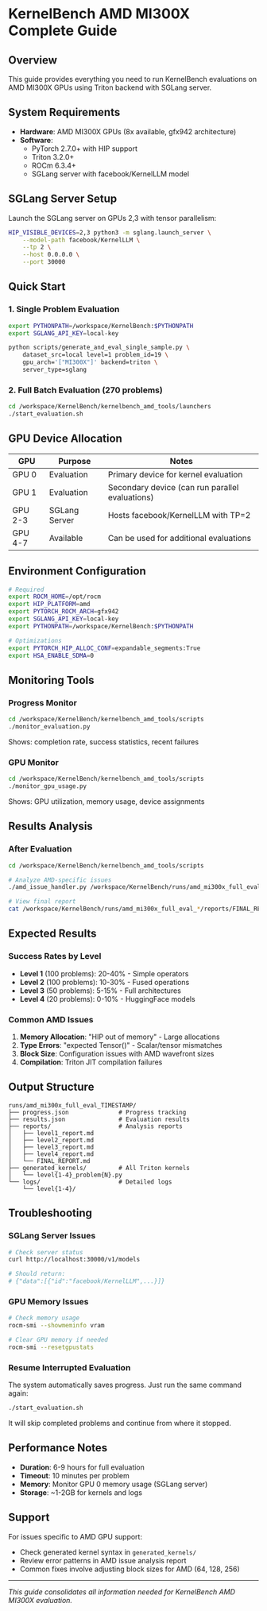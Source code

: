 # KernelBench AMD MI300X Complete Guide

## Overview

This guide provides everything you need to run KernelBench evaluations on AMD MI300X GPUs using Triton backend with SGLang server.

## System Requirements

- **Hardware**: AMD MI300X GPUs (8x available, gfx942 architecture)
- **Software**: 
  - PyTorch 2.7.0+ with HIP support
  - Triton 3.2.0+
  - ROCm 6.3.4+
  - SGLang server with facebook/KernelLLM model

## SGLang Server Setup

Launch the SGLang server on GPUs 2,3 with tensor parallelism:
```bash
HIP_VISIBLE_DEVICES=2,3 python3 -m sglang.launch_server \
    --model-path facebook/KernelLLM \
    --tp 2 \
    --host 0.0.0.0 \
    --port 30000
```

## Quick Start

### 1. Single Problem Evaluation
```bash
export PYTHONPATH=/workspace/KernelBench:$PYTHONPATH
export SGLANG_API_KEY=local-key

python scripts/generate_and_eval_single_sample.py \
    dataset_src=local level=1 problem_id=19 \
    gpu_arch='["MI300X"]' backend=triton \
    server_type=sglang
```

### 2. Full Batch Evaluation (270 problems)
```bash
cd /workspace/KernelBench/kernelbench_amd_tools/launchers
./start_evaluation.sh
```

## GPU Device Allocation

| GPU | Purpose | Notes |
|-----|---------|-------|
| GPU 0 | Evaluation | Primary device for kernel evaluation |
| GPU 1 | Evaluation | Secondary device (can run parallel evaluations) |
| GPU 2-3 | SGLang Server | Hosts facebook/KernelLLM with TP=2 |
| GPU 4-7 | Available | Can be used for additional evaluations |

## Environment Configuration

```bash
# Required
export ROCM_HOME=/opt/rocm
export HIP_PLATFORM=amd
export PYTORCH_ROCM_ARCH=gfx942
export SGLANG_API_KEY=local-key
export PYTHONPATH=/workspace/KernelBench:$PYTHONPATH

# Optimizations
export PYTORCH_HIP_ALLOC_CONF=expandable_segments:True
export HSA_ENABLE_SDMA=0
```

## Monitoring Tools

### Progress Monitor
```bash
cd /workspace/KernelBench/kernelbench_amd_tools/scripts
./monitor_evaluation.py
```
Shows: completion rate, success statistics, recent failures

### GPU Monitor
```bash
cd /workspace/KernelBench/kernelbench_amd_tools/scripts
./monitor_gpu_usage.py
```
Shows: GPU utilization, memory usage, device assignments

## Results Analysis

### After Evaluation
```bash
cd /workspace/KernelBench/kernelbench_amd_tools/scripts

# Analyze AMD-specific issues
./amd_issue_handler.py /workspace/KernelBench/runs/amd_mi300x_full_eval_*/

# View final report
cat /workspace/KernelBench/runs/amd_mi300x_full_eval_*/reports/FINAL_REPORT.md
```

## Expected Results

### Success Rates by Level
- **Level 1** (100 problems): 20-40% - Simple operators
- **Level 2** (100 problems): 10-30% - Fused operations  
- **Level 3** (50 problems): 5-15% - Full architectures
- **Level 4** (20 problems): 0-10% - HuggingFace models

### Common AMD Issues
1. **Memory Allocation**: "HIP out of memory" - Large allocations
2. **Type Errors**: "expected Tensor()" - Scalar/tensor mismatches
3. **Block Size**: Configuration issues with AMD wavefront sizes
4. **Compilation**: Triton JIT compilation failures

## Output Structure

```
runs/amd_mi300x_full_eval_TIMESTAMP/
├── progress.json              # Progress tracking
├── results.json               # Evaluation results
├── reports/                   # Analysis reports
│   ├── level1_report.md
│   ├── level2_report.md
│   ├── level3_report.md
│   ├── level4_report.md
│   └── FINAL_REPORT.md
├── generated_kernels/         # All Triton kernels
│   └── level{1-4}_problem{N}.py
└── logs/                      # Detailed logs
    └── level{1-4}/
```

## Troubleshooting

### SGLang Server Issues
```bash
# Check server status
curl http://localhost:30000/v1/models

# Should return:
# {"data":[{"id":"facebook/KernelLLM",...}]}
```

### GPU Memory Issues
```bash
# Check memory usage
rocm-smi --showmeminfo vram

# Clear GPU memory if needed
rocm-smi --resetgpustats
```

### Resume Interrupted Evaluation
The system automatically saves progress. Just run the same command again:
```bash
./start_evaluation.sh
```
It will skip completed problems and continue from where it stopped.

## Performance Notes

- **Duration**: 6-9 hours for full evaluation
- **Timeout**: 10 minutes per problem
- **Memory**: Monitor GPU 0 memory usage (SGLang server)
- **Storage**: ~1-2GB for kernels and logs

## Support

For issues specific to AMD GPU support:
- Check generated kernel syntax in `generated_kernels/`
- Review error patterns in AMD issue analysis report
- Common fixes involve adjusting block sizes for AMD (64, 128, 256)

---
*This guide consolidates all information needed for KernelBench AMD MI300X evaluation.*